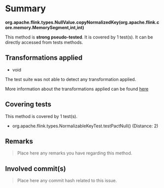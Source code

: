 # Summary
**org.apache.flink.types.NullValue.copyNormalizedKey(org.apache.flink.core.memory.MemorySegment,int,int)**

This method is **strong pseudo-tested**.
It is covered by 1 test(s). It can be directly accessed from tests methods.


## Transformations applied

- void


The test suite was not able to detect any transformation applied.

More information about the transformations applied can be found [here](https://github.com/STAMP-project/pitest-descartes)

## Covering tests
This method is covered by 1 test(s).
* org.apache.flink.types.NormalizableKeyTest.testPactNull() (Distance: 2)


## Remarks
> Place here any remarks you have regarding this method.

## Involved commit(s)

> Place here any commit hash related to this issue.
